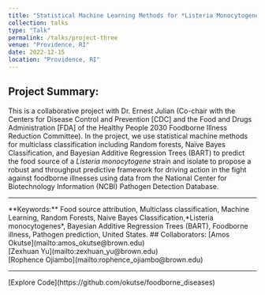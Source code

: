 ```yaml
---
title: "Statistical Machine Learning Methods for *Listeria Monocytogene* foodborne disease source attribution"
collection: talks
type: "Talk"
permalink: /talks/project-three
venue: "Providence, RI"
date: 2022-12-15
location: "Providence, RI"
---
```


## Project Summary:

This is a collaborative project with Dr. Ernest Julian (Co-chair with the Centers for Disease Control and Prevention [CDC] and the Food and Drugs Administration [FDA] of the Healthy People 2030 Foodborne Illness Reduction Committee). In the project, we use statistical machine methods for multiclass classification including Random forests, Naïve Bayes Classification, and Bayesian Additive Regression Trees (BART) to predict the food source of a 
*Listeria monocytogene* strain and isolate to propose a robust and throughput predictive framework for 
driving action in the fight against foodborne illnesses using data from the National Center for Biotechnology Information (NCBI) Pathogen Detection Database.
<hr>
**Keywords:** Food source attribution, Multiclass classification, Machine Learning, Random Forests, Naive Bayes Classification,*Listeria monocytogenes*, Bayesian Additive Regression Trees (BART), Foodborne illness, Pathogen prediction, United States.
## Collaborators:
[Amos Okutse](mailto:amos_okutse@brown.edu) <br>
[Zexhuan Yu](mailto:zexhuan_yu@brown.edu) <br>
[Rophence Ojiambo](mailto:rophence_ojiambo@brown.edu) <br>
<hr> 
[Explore Code](https://github.com/okutse/foodborne_diseases)
